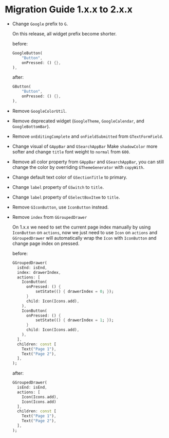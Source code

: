 # Migration Guide 1.x.x to 2.x.x

- Change `Google` prefix to `G`.

    On this release, all widget prefix become shorter.

    before:
    ``` dart
    GoogleButton(
        "Button",
        onPressed: () {},
    ),
    ```

    after:
    ``` dart
    GButton(
        "Button",
        onPressed: () {},
    ),
    ```

- Remove `GoogleColorUtil`.

- Remove deprecated widget (`GoogleTheme`, `GoogleCalendar`, and `GoogleBottomBar`).

- Remove `onEditingComplete` and `onFieldSubmitted` from `GTextFormField`.

- Change visual of `GAppBar` and `GSearchAppBar`
    Make `shadowColor` more softer and change `title` font weight to `normal` from `600`.

- Remove all color property from `GAppBar` and `GSearchAppBar`, you can still change the color by overriding `GThemeGenerator` with `copyWith`.

- Change default text color of `GSectionTitle` to primary.

- Change `label` property of `GSwitch` to `title`.

- Change `label` property of `GSelectBoxItem` to `title`.

- Remove `GIconButton`, use `IconButton` instead.

- Remove `index` from `GGroupedDrawer`

    On 1.x.x we need to set the current page index manually by using `IconButton` on `actions`, now we just need to use `Icon` on `actions` and `GGroupedDrawer` will automatically wrap the `Icon` with `IconButton` and change page index on pressed. 

    before:
    ``` dart
    GGroupedDrawer(
      isEnd: isEnd,
      index: drawerIndex,
      actions: [
        IconButton(
          onPressed: () {
              setState(() { drawerIndex = 0; });
          }
          child: Icon(Icons.add),
        ),
        IconButton(
          onPressed: () {
              setState(() { drawerIndex = 1; });
          }
          child: Icon(Icons.add),
        ),
      ],
      children: const [
        Text("Page 1"),
        Text("Page 2"),
      ],
    );
    ```

    after:
    ``` dart
    GGroupedDrawer(
      isEnd: isEnd,
      actions: [
        Icon(Icons.add),
        Icon(Icons.add)
      ],
      children: const [
        Text("Page 1"),
        Text("Page 2"),
      ],
    );
    ```